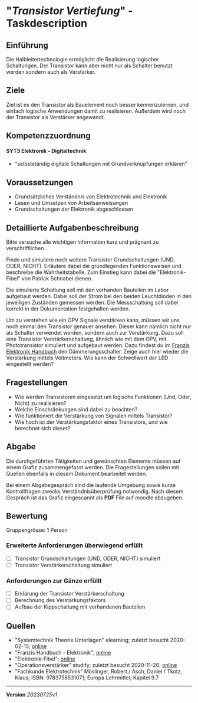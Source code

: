 # "*Transistor Vertiefung*" - Taskdescription

## Einführung

Die Halbleitertechnologie ermöglicht die Realisierung logischer Schaltungen. Der Transistor kann aber nicht nur als Schalter benutzt werden sondern auch als Verstärker.

## Ziele

Ziel ist es den Transistor als Bauelement noch besser kennenzulernen, und einfach logische Anwendungen damit zu realisieren. Außerdem wird noch der Transistor als Verstärker angewandt. 

## Kompetenzzuordnung

#### SYT3 Elektronik - Digitaltechnik

* "selbstständig digitale Schaltungen mit Grundverknüpfungen erklären"

## Voraussetzungen

* Grundsätzliches Verständnis von Elektrotechnik und Elektronik
* Lesen und Umsetzen von Arbeitsanweisungen
* Grundschaltungen der Elektronik abgeschlossen

## Detaillierte Aufgabenbeschreibung

Bitte versuche alle wichtigen Information kurz und prägnant zu verschriftlichen.

Finde und simuliere noch weitere Transistor Grundschaltungen (UND, ODER, NICHT). Erläutere dabei die grundlegenden Funktionsweisen und beschreibe die Wahrheitstabelle. Zum Einstieg kann dabei die "Elektronik-Fibel" von Patrick Schnabel dienen.

Die simulierte Schaltung soll mit den vorhanden Bauteilen im Labor aufgebaut werden. Dabei soll der Strom bei den beiden Leuchtdioden in den jeweiligen Zuständen gemessen werden. Die Messschaltung soll dabei korrekt in der Dokumentation festgehalten werden.

Um zu verstehen wie ein OPV Signale verstärken kann, müssen wir uns noch einmal den Transistor genauer ansehen. Dieser kann nämlich nicht nur als Schalter verwendet werden, sondern auch zur Verstärkung. Dazu soll eine Transistor Verstärkerschaltung, ähnlich wie mit dem OPV, mit Phototransistor simuliert und aufgebaut werden. Dazu findest du im [Franzis Elektronik Handbuch](https://elearning.tgm.ac.at/mod/resource/view.php?id=3513) den Dämmerungsschalter. Zeige auch hier wieder die Verstärkung mittels Voltmeters. Wie kann der Schwellwert der LED eingestellt werden?

## Fragestellungen

* Wie werden Transistoren eingesetzt um logische Funktionen (Und, Oder, Nicht) zu realisieren?
* Welche Einschränkungen sind dabei zu beachten?
* Wie funktioniert die Verstärkung von Signalen mittels Transistor?
* Wie hoch ist der Verstärkungsfaktor eines Transistors, und wie berechnet sich dieser?

## Abgabe

Die durchgeführten Tätigkeiten und gewünschten Elemente müssen auf einem Grafiz zusammengefasst werden. Die Fragestellungen sollen mit Quellen ebenfalls in diesem Dokument bearbeitet werden.

Bei einem Abgabegespräch sind die laufende Umgebung sowie kurze Kontrollfragen zwecks Verständnisüberprüfung notwendig. Nach diesem Gespräch ist das Grafiz eingescannt als **PDF** File auf moodle abzugeben.

## Bewertung

Gruppengrösse: 1 Person

### Erweiterte Anforderungen **überwiegend erfüllt**

- [ ] Transistor Grundschaltungen (UND, ODER, NICHT) simuliert
- [ ] Transistor Verstärkerschaltung simuliert

### Anforderungen **zur Gänze erfüllt**

- [ ] Erklärung der Transistor Verstärkerschaltung 
- [ ] Berechnung des Verstärkungsfaktors
- [ ] Aufbau der Kippschaltung mit vorhandenen Bauteilen

## Quellen

* "Systemtechnik Theorie Unterlagen" elearning; zuletzt besucht 2020-02-15; [online](https://elearning.tgm.ac.at/course/view.php?id=199#section-2)
* "Franzis Handbuch - Elektronik"; [online](https://elearning.tgm.ac.at/mod/resource/view.php?id=3513)
* "Elektronik-Fibel"; [online](https://elearning.tgm.ac.at/mod/resource/view.php?id=3512)
* "Operationsverstärker" studify; zuletzt besucht 2020-11-20; [online](https://studyflix.de/elektrotechnik/operationsverstarker-2160)
* "Fachkunde Elektrotechnik" Möslinger, Robert / Asch, Daniel / Tkotz, Klaus; ISBN: 9783758531071; Europa Lehrmittel; Kapitel 9.7

---

**Version**  *20230725v1*